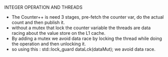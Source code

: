 INTEGER OPERATION AND THREADS
- The Counter++ is need 3 stages, pre-fetch the counter var, do the actual count and then publish it.
- without a mutex that lock the counter variable the threads are data racing about the value store on the L1 cache.
- By adding a mutex we avoid data race by locking the thread while doing the operation and then unlocking it.
- so using this : std::lock_guard dataLck(dataMut); we avoid data race.